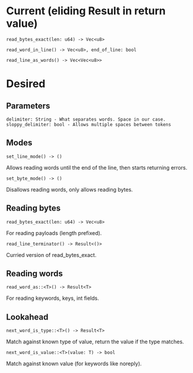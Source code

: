 # Current (eliding Result in return value)

    read_bytes_exact(len: u64) -> Vec<u8>

    read_word_in_line() -> Vec<u8>, end_of_line: bool

    read_line_as_words() -> Vec<Vec<u8>>


# Desired


## Parameters

    delimiter: String - What separates words. Space in our case.
    sloppy_delimiter: bool - Allows multiple spaces between tokens

## Modes

    set_line_mode() -> ()

Allows reading words until the end of the line, then starts returning errors.

    set_byte_mode() -> ()

Disallows reading words, only allows reading bytes.

## Reading bytes

    read_bytes_exact(len: u64) -> Vec<u8>

For reading payloads (length prefixed).

    read_line_terminator() -> Result<()>

Curried version of read_bytes_exact.

## Reading words

    read_word_as::<T>() -> Result<T>

For reading keywords, keys, int fields.

## Lookahead

    next_word_is_type::<T>() -> Result<T>

Match against known type of value, return the value if the type matches.

    next_word_is_value::<T>(value: T) -> bool

Match against known value (for keywords like noreply).
